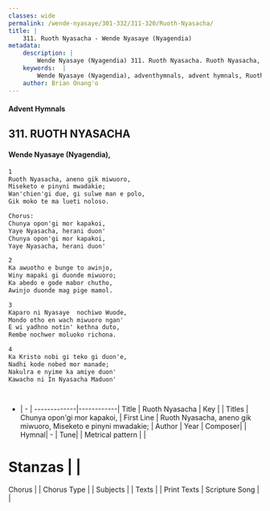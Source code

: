 ```yaml
---
classes: wide
permalink: /wende-nyasaye/301-332/311-320/Ruoth-Nyasacha/
title: |
    311. Ruoth Nyasacha - Wende Nyasaye (Nyagendia)
metadata:
    description: |
        Wende Nyasaye (Nyagendia) 311. Ruoth Nyasacha. Ruoth Nyasacha, aneno gik miwuoro, Miseketo e pinyni mwadakie; Wan'chien'gi due, gi sulwe man e polo, Gik moko te ma lueti noloso.  Chorus: Chunya opon'gi mor kapakoi, Yaye Nyasacha, herani duon' Chunya opon'gi mor kapakoi, Yaye Nyasacha, herani duon'  
    keywords:  |
        Wende Nyasaye (Nyagendia), adventhymnals, advent hymnals, Ruoth Nyasacha, Ruoth Nyasacha, aneno gik miwuoro, Miseketo e pinyni mwadakie;. Chunya opon'gi mor kapakoi,
    author: Brian Onang'o
---
```


#### Advent Hymnals
## 311. RUOTH NYASACHA
####  Wende Nyasaye (Nyagendia),

```txt
1
Ruoth Nyasacha, aneno gik miwuoro,
Miseketo e pinyni mwadakie;
Wan'chien'gi due, gi sulwe man e polo,
Gik moko te ma lueti noloso.

Chorus:
Chunya opon'gi mor kapakoi,
Yaye Nyasacha, herani duon'
Chunya opon'gi mor kapakoi,
Yaye Nyasacha, herani duon'

2
Ka awuotho e bunge to awinjo,
Winy mapaki gi duonde miwuoro;
Ka abedo e gode mabor chutho,
Awinjo duonde mag pige mamol.

3
Kaparo ni Nyasaye  nochiwo Wuode,
Mondo otho en wach miwuoro ngan'
E wi yadhno notin' kethna duto,
Rembe nochwer moluoko richona.

4
Ka Kristo nobi gi teko gi duon'e,
Nadhi kode nobed mor manade;
Nakulra e nyime ka amiye duon'
Kawacho ni In Nyasacha Maduon'




```

- |   -  |
-------------|------------|
Title | Ruoth Nyasacha |
Key |  |
Titles | Chunya opon'gi mor kapakoi, |
First Line | Ruoth Nyasacha, aneno gik miwuoro, Miseketo e pinyni mwadakie; |
Author | 
Year | 
Composer| |
Hymnal|  - |
Tune|  |
Metrical pattern | |
# Stanzas |  |
Chorus |  |
Chorus Type |  |
Subjects | |
Texts |  |
Print Texts | 
Scripture Song |  |
    
